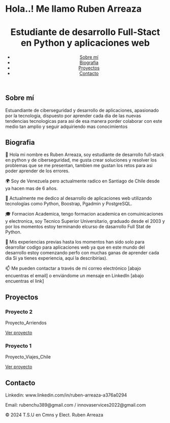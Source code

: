 <!DOCTYPE html>
<html lang="es">
<head>
    <meta charset="UTF-8">
    <meta name="viewport" content="width=device-width, initial-scale=1.0">
    <h1>Hola..!  Me llamo Ruben Arreaza</h1>
    <link rel="stylesheet" href="styles.css">
</head>
<body>
    <header>
        <h1>Estudiante de desarrollo Full-Stact en Python y aplicaciones web</h1>
        <nav>
            <ul>
                <li><a href="#about">Sobre mí</a></li>
                 <li><a href="#Bio">Biografia</a></li>
                <li><a href="#projects">Proyectos</a></li>
                <li><a href="#contact">Contacto</a></li>
            </ul>
        </nav>
    </header>
    <section id="about">
        <h2>Sobre mí</h2>
        <p>Estuandiante de ciberseguridad y desarrollo de aplicaciones, apasionado por la tecnologia, dispuesto por aprender cada dia          de las nuevas tendencias tecnologicas para asi de esa manera porder colaborar con este medio tan amplio y seguir adquiriendo           mas conocimientos</p>
    </section>
    <section id="Bio">
        <h2>Biografia</h2>
        <p>👋 Hola mi nombre es  Ruben Arreaza, soy  estudiante de desarrollo full-stack en python y de ciberseguridad, me gusta               crear soluciones y resolver los problemas que se me  presentan, tambien me gustan los retos para asi poder aprender de los             errores.</p>
        <p>🌍 Soy de Venezuela pero actualmente radico en Santiago de Chile desde ya hacen mas de 6 años.</p>
        <p>💼 Actualmente me dedico  al desarrollo de aplicaciones web utilizando tecnologías como Python, Boostrap, Pgadmin y                 PostgreSQL.</p>
        <p>🎓 Formacion Academica, tengo formacion academica en comuinicaciones y electronica, soy Tecnico Superior Universitario,             graduado desde el 2003 y por los momentos estoy terminando elcurso de dasarrollo Full Stat de Python.</p>
        <p>🔧 Mis experiencias previas hasta los momentos han sido solo para dearrollar codigo para aplicaciones web ya que en este            mundo del desarrollo estoy comenzando perfo con muchas ganas de aprender cada dia  Si ya tienes experiencia, aquí la                   describirías).</p>
        <p>📫 Me pueden contactar a través de mi correo electrónico  [abajo encuentras el email] o enviándome un mensaje en LinkedIn           [abajo encuentras el link]</p>
    </section>
    <section id="projects">
        <h2>Proyectos</h2>
        <div class="project">
            <h3>Proyecto 2</h3>
            <p>Proyecto_Arriendos</p>
            <a href="https://github.com/rubenchu-389/proyecto_arriendos">Ver proyecto</a>
        </div>
        <div class="project">
            <h3>Proyecto 1</h3>
            <p>Proyecto_Viajes_Chile</p>
            <a href="https://github.com/rubenchu-389/prueba-M1-viajes-chile">Ver proyecto</a>
        </div>
        </div>
     <!-- Añade más proyectos aquíhttps://github.com/rubenchu-389/prueba-M1-viajes-chile -->
    </section>
    <section id="contact">
        <h2>Contacto</h2>
        <p>Linkedin: www.linkedin.com/in/ruben-arreaza-a376a0294</p>
        <p>Email: rubenchu389@gmail.com / innovaservices2022@gmail.com</p>
    </section>
    <footer>
        <p>© 2024 T.S.U en Cmns y Elect. Ruben Arreaza</p>
    </footer>
</body>
</html>

